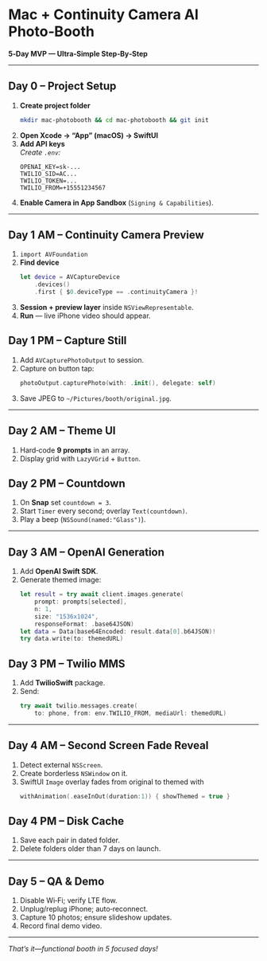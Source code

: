 # Mac + Continuity Camera AI Photo‑Booth  
**5‑Day MVP — Ultra‑Simple Step‑By‑Step**

---

## Day 0 – Project Setup
1. **Create project folder**  
   ```bash
   mkdir mac-photobooth && cd mac-photobooth && git init
   ```
2. **Open Xcode → “App” (macOS) → SwiftUI**  
3. **Add API keys**  
   *Create `.env`:*  
   ```
   OPENAI_KEY=sk-...
   TWILIO_SID=AC...
   TWILIO_TOKEN=...
   TWILIO_FROM=+15551234567
   ```
4. **Enable Camera in App Sandbox** (`Signing & Capabilities`).

---

## Day 1 AM – Continuity Camera Preview
1. `import AVFoundation`  
2. **Find device**  
   ```swift
   let device = AVCaptureDevice
       .devices()
       .first { $0.deviceType == .continuityCamera }!
   ```
3. **Session + preview layer** inside `NSViewRepresentable`.
4. **Run** — live iPhone video should appear.

## Day 1 PM – Capture Still
1. Add `AVCapturePhotoOutput` to session.  
2. Capture on button tap:  
   ```swift
   photoOutput.capturePhoto(with: .init(), delegate: self)
   ```
3. Save JPEG to `~/Pictures/booth/original.jpg`.

---

## Day 2 AM – Theme UI
1. Hard‑code **9 prompts** in an array.  
2. Display grid with `LazyVGrid` + `Button`.

## Day 2 PM – Countdown
1. On **Snap** set `countdown = 3`.  
2. Start `Timer` every second; overlay `Text(countdown)`.  
3. Play a beep (`NSSound(named:"Glass")`).

---

## Day 3 AM – OpenAI Generation
1. Add **OpenAI Swift SDK**.  
2. Generate themed image:  
   ```swift
   let result = try await client.images.generate(
       prompt: prompts[selected],
       n: 1,
       size: "1536x1024",
       responseFormat: .base64JSON)
   let data = Data(base64Encoded: result.data[0].b64JSON)!
   try data.write(to: themedURL)
   ```

## Day 3 PM – Twilio MMS
1. Add **TwilioSwift** package.  
2. Send:  
   ```swift
   try await twilio.messages.create(
       to: phone, from: env.TWILIO_FROM, mediaUrl: themedURL)
   ```

---

## Day 4 AM – Second Screen Fade Reveal
1. Detect external `NSScreen`.  
2. Create borderless `NSWindow` on it.  
3. SwiftUI `Image` overlay fades from original to themed with  
   ```swift
   withAnimation(.easeInOut(duration:1)) { showThemed = true }
   ```

## Day 4 PM – Disk Cache
1. Save each pair in dated folder.  
2. Delete folders older than 7 days on launch.

---

## Day 5 – QA & Demo
1. Disable Wi‑Fi; verify LTE flow.  
2. Unplug/replug iPhone; auto‑reconnect.  
3. Capture 10 photos; ensure slideshow updates.  
4. Record final demo video.

---

*That’s it—functional booth in 5 focused days!*  
